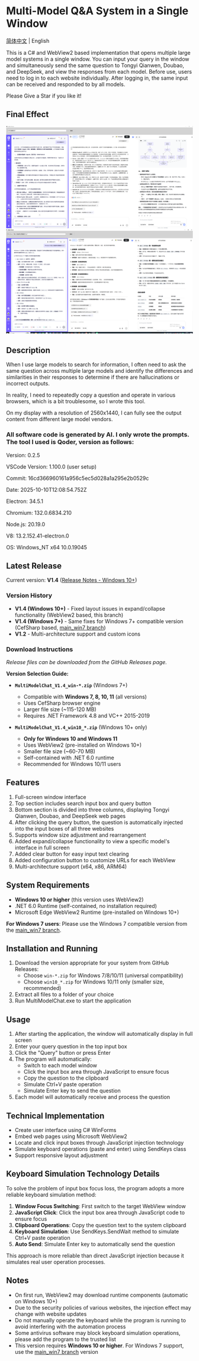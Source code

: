 # Multi-Model Q&A System in a Single Window

[简体中文](README_CN.md) | English

This is a C# and WebView2 based implementation that opens multiple large model systems in a single window. You can input your query in the window and simultaneously send the same question to Tongyi Qianwen, Doubao, and DeepSeek, and view the responses from each model.
Before use, users need to log in to each website individually. After logging in, the same input can be received and responded to by all models.

Please Give a Star if you like it!

## Final Effect

![Final Effect](img/最终效果.png)
![Final Effect2](img/最终效果2.png)

## Description
When I use large models to search for information, I often need to ask the same question across multiple large models and identify the differences and similarities in their responses to determine if there are hallucinations or incorrect outputs.

In reality, I need to repeatedly copy a question and operate in various browsers, which is a bit troublesome, so I wrote this tool.

On my display with a resolution of 2560x1440, I can fully see the output content from different large model vendors.

### All software code is generated by AI. I only wrote the prompts. The tool I used is Qoder, version as follows:

Version: 0.2.5

VSCode Version: 1.100.0 (user setup)

Commit: 16cd366960161a956c5ec5d028a1a295e2b0529c

Date: 2025-10-10T12:08:54.752Z

Electron: 34.5.1

Chromium: 132.0.6834.210

Node.js: 20.19.0

V8: 13.2.152.41-electron.0

OS: Windows_NT x64 10.0.19045

## Latest Release

Current version: **V1.4** ([Release Notes - Windows 10+](RELEASE_NOTES_V1.4_WIN10.md))

### Version History

- **V1.4 (Windows 10+)** - Fixed layout issues in expand/collapse functionality (WebView2 based, this branch)
- **V1.4 (Windows 7+)** - Same fixes for Windows 7+ compatible version (CefSharp based, [main_win7 branch](../../tree/main_win7))
- **V1.2** - Multi-architecture support and custom icons

### Download Instructions

*Release files can be downloaded from the GitHub Releases page.*

**Version Selection Guide:**
- **`MultiModelChat_V1.4_win-*.zip`** (Windows 7+)
  - Compatible with **Windows 7, 8, 10, 11** (all versions)
  - Uses CefSharp browser engine
  - Larger file size (~115-120 MB)
  - Requires .NET Framework 4.8 and VC++ 2015-2019

- **`MultiModelChat_V1.4_win10_*.zip`** (Windows 10+ only)
  - **Only for Windows 10 and Windows 11**
  - Uses WebView2 (pre-installed on Windows 10+)
  - Smaller file size (~60-70 MB)
  - Self-contained with .NET 6.0 runtime
  - Recommended for Windows 10/11 users

## Features

1. Full-screen window interface
2. Top section includes search input box and query button
3. Bottom section is divided into three columns, displaying Tongyi Qianwen, Doubao, and DeepSeek web pages
4. After clicking the query button, the question is automatically injected into the input boxes of all three websites
5. Supports window size adjustment and rearrangement
6. Added expand/collapse functionality to view a specific model's interface in full screen
7. Added clear button for easy input text clearing
8. Added configuration button to customize URLs for each WebView
9. Multi-architecture support (x64, x86, ARM64)

## System Requirements

- **Windows 10 or higher** (this version uses WebView2)
- .NET 6.0 Runtime (self-contained, no installation required)
- Microsoft Edge WebView2 Runtime (pre-installed on Windows 10+)

**For Windows 7 users**: Please use the Windows 7 compatible version from the [main_win7 branch](../../tree/main_win7).

## Installation and Running

1. Download the version appropriate for your system from GitHub Releases:
   - Choose `win-*.zip` for Windows 7/8/10/11 (universal compatibility)
   - Choose `win10_*.zip` for Windows 10/11 only (smaller size, recommended)
2. Extract all files to a folder of your choice
3. Run MultiModelChat.exe to start the application

## Usage

1. After starting the application, the window will automatically display in full screen
2. Enter your query question in the top input box
3. Click the "Query" button or press Enter
4. The program will automatically:
   - Switch to each model window
   - Click the input box area through JavaScript to ensure focus
   - Copy the question to the clipboard
   - Simulate Ctrl+V paste operation
   - Simulate Enter key to send the question
5. Each model will automatically receive and process the question

## Technical Implementation

- Create user interface using C# WinForms
- Embed web pages using Microsoft WebView2
- Locate and click input boxes through JavaScript injection technology
- Simulate keyboard operations (paste and enter) using SendKeys class
- Support responsive layout adjustment

## Keyboard Simulation Technology Details

To solve the problem of input box focus loss, the program adopts a more reliable keyboard simulation method:

1. **Window Focus Switching**: First switch to the target WebView window
2. **JavaScript Click**: Click the input box area through JavaScript code to ensure focus
3. **Clipboard Operations**: Copy the question text to the system clipboard
4. **Keyboard Simulation**: Use SendKeys.SendWait method to simulate Ctrl+V paste operation
5. **Auto Send**: Simulate Enter key to automatically send the question

This approach is more reliable than direct JavaScript injection because it simulates real user operation processes.

## Notes

- On first run, WebView2 may download runtime components (automatic on Windows 10+)
- Due to the security policies of various websites, the injection effect may change with website updates
- Do not manually operate the keyboard while the program is running to avoid interfering with the automation process
- Some antivirus software may block keyboard simulation operations, please add the program to the trusted list
- This version requires **Windows 10 or higher**. For Windows 7 support, use the [main_win7 branch](../../tree/main_win7) version